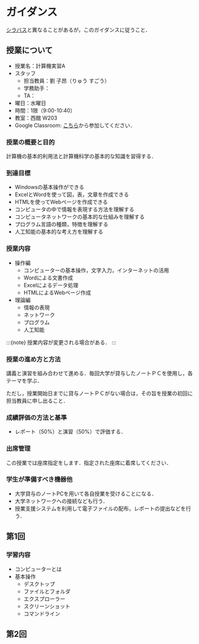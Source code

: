# ガイダンス

[シラバス](https://syllabus.hosei.ac.jp/web/preview.php?no_id=2513953&nendo=2025&gakubueng=AP&t_mode=pc&radd=)と異なることがあるが，このガイダンスに従うこと．

## 授業について

- 授業名：計算機実習A
- スタッフ
  - 担当教員：劉 子昂（りゅう すごう）
  - 学務助手：
  - TA：
- 曜日：水曜日
- 時間：1限（9:00-10:40）
- 教室：西館 W203
- Google Classroom: [こちら](https://classroom.google.com/c/NzYyMTI5NTMwNjk1?cjc=fhdwwdgz)から参加してください．

### 授業の概要と目的

計算機の基本的利用法と計算機科学の基本的な知識を習得する．

### 到達目標

- Windowsの基本操作ができる
- ExcelとWordを使って図，表，文章を作成できる
- HTMLを使ってWebページを作成できる
- コンピュータの中で情報を表現する方法を理解する
- コンピュータネットワークの基本的な仕組みを理解する
- プログラム言語の種類，特徴を理解する
- 人工知能の基本的な考え方を理解する

### 授業内容

- 操作編
  - コンピューターの基本操作，文字入力，インターネットの活用
  - Wordによる文書作成
  - Excelによるデータ処理
  - HTMLによるWebページ作成
- 理論編
  - 情報の表現
  - ネットワーク
  - プログラム
  - 人工知能

:::{note}
授業内容が変更される場合がある．
:::

### 授業の進め方と方法

講義と演習を組み合わせて進める．毎回大学が貸与したノートＰＣを使用し，各テーマを学ぶ．

ただし，授業開始日までに貸与ノートＰＣがない場合は，その旨を授業の初回に担当教員に申し出ること．

### 成績評価の方法と基準

- レポート（50%）と演習（50%）で評価する．

### 出席管理

この授業では座席指定をします．指定された座席に着席してください．

### 学生が準備すべき機器他

- 大学貸与のノートPCを用いて各自授業を受けることになる．
- 大学ネットワークへの接続なども行う．
- 授業支援システムを利用して電子ファイルの配布，レポートの提出などを行う．

## 第1回

### 学習内容

- コンピューターとは
- 基本操作
  - デスクトップ
  - ファイルとフォルダ
  - エクスプローラー
  - スクリーンショット
  - コマンドライン

### 

## 第2回
